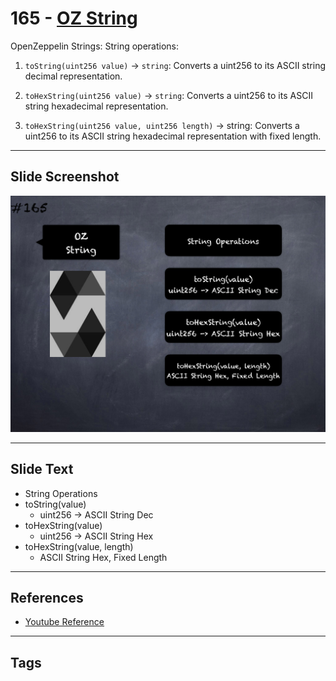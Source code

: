 # 165 - [OZ String](OZ%20String.md)
OpenZeppelin Strings: String operations:

1.  `toString(uint256 value)` → `string`: Converts a uint256 to its ASCII string decimal representation.
    
2.  `toHexString(uint256 value)` → `string`: Converts a uint256 to its ASCII string hexadecimal representation.
    
3.  `toHexString(uint256 value, uint256 length)` → string: Converts a uint256 to its ASCII string hexadecimal representation with fixed length.

___
## Slide Screenshot
![165.png](../images/solidity201/165.png)
___
## Slide Text
- String Operations
- toString(value)
	- uint256 -> ASCII String Dec
- toHexString(value)
	- uint256 -> ASCII String Hex
- toHexString(value, length)
	- ASCII String Hex, Fixed Length
___
## References
- [Youtube Reference](https://youtu.be/L_9Fk6HRwpU?t=303)
___
## Tags